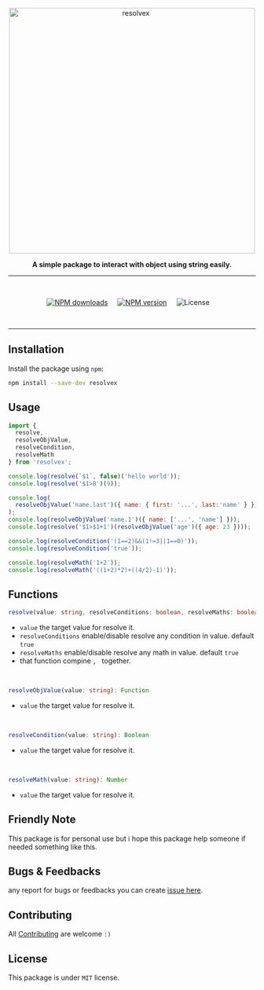 <p align="center">
  <img width="500" src="https://raw.githubusercontent.com/NezitX/resolvex/main/assets/logo.png" alt="resolvex">
</p>

<div align="center">
  <b>A simple package to interact with object using string easily.
</b>
</div>

---

<br/>

<div align="center">

[![NPM downloads][download-image]][download-url] &nbsp; &nbsp;
[![NPM version][npm-image]][npm-url] &nbsp; &nbsp;
![License](https://img.shields.io/npm/l/resolvex) &nbsp; &nbsp;

[npm-image]: https://img.shields.io/npm/v/resolvex.svg?color=42cfff

[npm-url]: https://npmjs.org/package/resolvex

[download-image]: https://img.shields.io/npm/dt/resolvex.svg?color=3182b0

[download-url]: https://npmjs.org/package/resolvex

  </div>

<br />

---

## Installation
Install the package using `npm`:
```bash
npm install --save-dev resolvex
```

## Usage
```javascript
import { 
  resolve, 
  resolveObjValue,
  resolveCondition, 
  resolveMath 
} from 'resolvex';

console.log(resolve(`$1`, false)('hello world'));                          // hello world
console.log(resolve('$1>8')(9));                                           // true

console.log(
  resolveObjValue('name.last')({ name: { first: '...', last:'name' } })   // name
);
console.log(resolveObjValue('name.1')({ name: ['...', 'name'] }));        // name
console.log(resolve('$1>$1+1')(resolveObjValue('age')({ age: 23 })));     // true

console.log(resolveCondition('(1==2)&&(1!=3||1==0)'));                    // true
console.log(resolveCondition('true'));                                    // true

console.log(resolveMath('1+2'));                                          // 3
console.log(resolveMath('((1+2)*2)+((4/2)-1)'));                          // 7
```

## Functions
```typescript
resolve(value: string, resolveConditions: boolean, resolveMaths: boolean): Function
```
- `value` the target value for resolve it.
- `resolveConditions` enable/disable resolve any condition in value. default `true`
- `resolveMaths` enable/disable resolve any math in value. default `true`
- that function compine ``, `` together.

<br/>

```typescript
resolveObjValue(value: string): Function
```
- `value` the target value for resolve it.

<br/>

```typescript
resolveCondition(value: string): Boolean
```
- `value` the target value for resolve it.

<br/>

```typescript
resolveMath(value: string): Number
```
- `value` the target value for resolve it.

## Friendly Note
This package is for personal use but i hope this package help someone if needed something like this. 

## Bugs & Feedbacks
any report for bugs or feedbacks you can create [issue here](https://github.com/NezitX/resolvex/issues).

## Contributing
All [Contributing](https://github.com/NezitX/resolvex/pulls) are welcome `:)`

## License
This package is under `MIT` license.